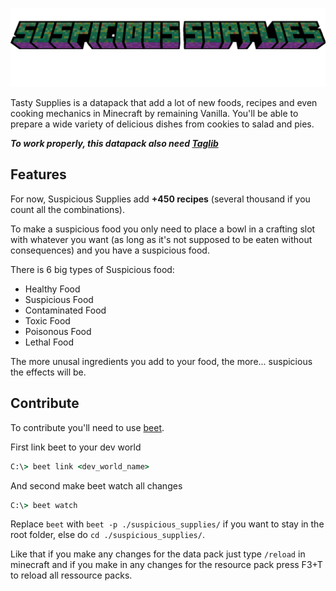 ![Suspicious Supplies Banner](./assets/suspicious_supplies_title.png)

Tasty Supplies is a datapack that add a lot of new foods, recipes and even cooking mechanics in Minecraft by remaining Vanilla.
You'll be able to prepare a wide variety of delicious dishes from cookies to salad and pies.

***To work properly, this datapack also need [Taglib](https://github.com/atomic-junky/Taglib)***


## Features
For now, Suspicious Supplies add **+450 recipes** (several thousand if you count all the combinations).

To make a suspicious food you only need to place a bowl in a crafting slot with whatever you want (as long as it's not supposed to be eaten without consequences) and you have a suspicious food.

There is 6 big types of Suspicious food:
- Healthy Food
- Suspicious Food
- Contaminated Food
- Toxic Food
- Poisonous Food
- Lethal Food

The more unusal ingredients you add to your food, the more... suspicious the effects will be.


## Contribute
To contribute you'll need to use [beet](https://github.com/mcbeet/beet/tree/728859b2bf7b7725fcf7aa7de3788c668ffd668d).

First link beet to your dev world
```cmd
C:\> beet link <dev_world_name>
```

And second make beet watch all changes
```cmd
C:\> beet watch
```

Replace `beet` with `beet -p ./suspicious_supplies/` if you want to stay in the root folder, else do `cd ./suspicious_supplies/`.

Like that if you make any changes for the data pack just type `/reload` in minecraft and if you make in any changes for the resource pack press F3+T to reload all ressource packs.